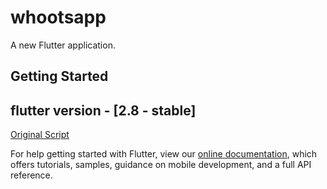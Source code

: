 # whootsapp

A new Flutter application.

## Getting Started

## flutter version - [2.8 - stable]

[Original Script](https://codecanyon.net/item/whatsapp-clone-flutter-app-android-and-ios/30289105)


For help getting started with Flutter, view our
[online documentation](https://flutter.dev/docs), which offers tutorials,
samples, guidance on mobile development, and a full API reference.
